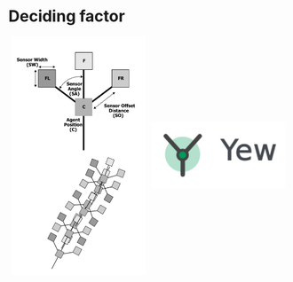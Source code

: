 # Deciding factor

<div style="display: flex; justify-content: space-around; align-items: center;">
  <img src="./images/paper_agent.png" alt="First Image" style="width: 48%;" />
  <img src="./images/yew_up_close.png" alt="Second Image" style="width: 48%;" />
</div>
